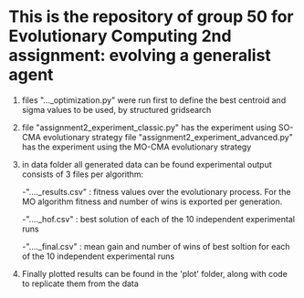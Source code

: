 # This is the repository of group 50 for Evolutionary Computing 2nd assignment: evolving a generalist agent

1) files "..._optimization.py" were run first to define the best centroid and sigma values to be used, by structured gridsearch

2) file "assignment2_experiment_classic.py" has the experiment using SO-CMA evolutionary strategy
  file "assignment2_experiment_advanced.py" has the experiment using the MO-CMA evolutionary strategy
  
3) in data folder all generated data can be found
   experimental output consists of 3 files per algorithm:
   
      -"...._results.csv" :  fitness values over the evolutionary process. For the MO algorithm fitness and number of wins is exported per generation.
      
      -"...._hof.csv" : best solution of each of the 10 independent experimental runs
      
      -"...._final.csv" : mean gain and number of wins  of best soltion for each of the 10 independent experimental runs
     
4) Finally plotted results can be found in the 'plot' folder, along with code to replicate them from the data
